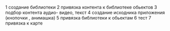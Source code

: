 1 создание библиотеки
2 привязка контента к  библиотеке обьектов
3 подбор контента аудио- видео, текст
4 создание исходника приложения (кнопочки , анимашка)
5 привязка библиотеки к обьектам
6 тест
7 привязка к карте
